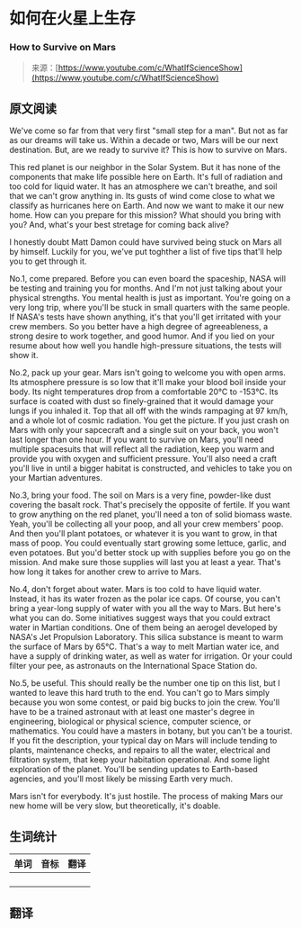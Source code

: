 # 如何在火星上生存

### How to Survive on Mars

>来源：[https://www.youtube.com/c/WhatIfScienceShow](https://www.youtube.com/c/WhatIfScienceShow)

## 原文阅读

We've come so far from that very first "small step for a man". But not as far as our dreams will take us. Within a decade or two, Mars will be our next destination. But, are we ready to survive it? This is how to survive on Mars.

This red planet is our neighbor in the Solar System. But it has none of the components that make life possible here on Earth. It's full of radiation and too cold for liquid water. It has an atmosphere we can't breathe, and soil that we can't grow anything in. Its gusts of wind come close to what we classify as hurricanes here on Earth. And now we want to make it our new home. How can you prepare for this mission? What should you bring with you? And, what's your best stretage for coming back alive?

I honestly doubt Matt Damon could have survived being stuck on Mars all by himself. Luckily for you, we've put toghther a list of five tips that'll help you to get through it.

No.1, come prepared. Before you can even board the spaceship, NASA will be testing and training you for months. And I'm not just talking about your physical strengths. You mental health is just as important. You're going on a very long trip, where you'll be stuck in small quarters with the same people. If NASA's tests have shown anything, it's that you'll get irritated with your crew members. So you better have a high degree of agreeableness, a strong desire to work together, and good humor. And if you lied on your resume about how well you handle high-pressure situations, the tests will show it. 

No.2, pack up your gear. Mars isn't going to welcome you with open arms. Its atmosphere pressure is so low that it'll make your blood boil inside your body. Its night temperatures drop from a comfortable 20℃ to -153℃. Its surface is coated with dust so finely-grained that it would damage your lungs if you inhaled it. Top that all off with the winds rampaging at 97 km/h, and a whole lot of cosmic radiation. You get the picture. If you just crash on Mars with only your sapcecraft and a single suit on your back, you won't last longer than one hour. If you want to survive on Mars, you'll need multiple spacesuits that will reflect all the radiation, keep you warm and provide you with oxygen and sufficient pressure. You'll also need a craft you'll live in until a bigger habitat is constructed, and vehicles to take you on your Martian adventures.

No.3, bring your food. The soil on Mars is a very fine, powder-like dust covering the basalt rock. That's precisely the opposite of fertile. If you want to grow anything on the red planet, you'll need a ton of solid biomass waste. Yeah, you'll be collecting all your poop, and all your crew members' poop. And then you'll plant potatoes, or whatever it is you want to grow, in that mass of poop. You could eventually start growing some lettuce, garlic, and even potatoes. But you'd better stock up with supplies before you go on the mission. And make sure those supplies will last you at least a year. That's how long it takes for another crew to arrive to Mars.

No.4, don't forget about water. Mars is too cold to have liquid water. Instead, it has its water frozen as the polar ice caps. Of course, you can't bring a year-long supply of water with you all the way to Mars. But here's what you can do. Some initiatives suggest ways that you could extract water in Martian conditions. One of them being an aerogel developed by NASA's Jet Propulsion Laboratory. This silica substance is meant to warm the surface of Mars by 65℃. That's a way to melt Martian water ice, and have a supply of drinking water, as well as water for irrigation. Or your could filter your pee, as astronauts on the International Space Station do.

No.5, be useful. This should really be the number one tip on this list, but I wanted to leave this hard truth to the end. You can't go to Mars simply because you won some contest, or paid big bucks to join the crew. You'll have to be a trained astronaut with at least one master's degree in engineering, biological or physical science, computer science, or mathematics. You could have a masters in botany, but you can't be a tourist. If you fit the description, your typical day on Mars will include tending to plants, maintenance checks, and repairs to all the water, electrical and filtration system, that keep your habitation operational. And some light exploration of the planet. You'll be sending updates to Earth-based agencies, and you'll most likely be missing Earth very much. 

Mars isn't for everybody. It's just hostile. The process of making Mars our new home will be very slow, but theoretically, it's doable.

## 生词统计
| 单词 | 音标 | 翻译 |
|-|-|-|
|  |  |  |
|  |  |  |
|  |  |  |
|  |  |  |

## 翻译


<src-rtyAudio :src="`https://rtyxmd.gitee.io/rtyresources2020/November/How%20to%20Survive%20on%20Mars.mp3`"></src-rtyAudio>